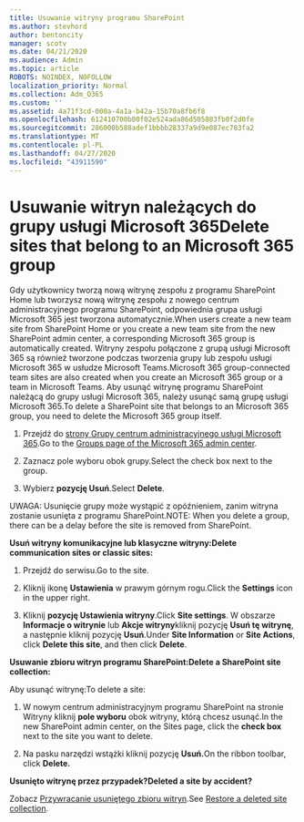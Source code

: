 ```yaml
---
title: Usuwanie witryny programu SharePoint
ms.author: stevhord
author: bentoncity
manager: scotv
ms.date: 04/21/2020
ms.audience: Admin
ms.topic: article
ROBOTS: NOINDEX, NOFOLLOW
localization_priority: Normal
ms.collection: Adm_O365
ms.custom: ''
ms.assetid: 4a71f3cd-000a-4a1a-b42a-15b70a8fb6f8
ms.openlocfilehash: 612410700b00f02e524ada86d505883fb0f2d0fe
ms.sourcegitcommit: 286000b588adef1bbbb28337a9d9e087ec783fa2
ms.translationtype: MT
ms.contentlocale: pl-PL
ms.lasthandoff: 04/27/2020
ms.locfileid: "43911590"
---
```

# <a name="delete-sites-that-belong-to-an-microsoft-365-group"></a><span data-ttu-id="4f40c-102">Usuwanie witryn należących do grupy usługi Microsoft 365</span><span class="sxs-lookup"><span data-stu-id="4f40c-102">Delete sites that belong to an Microsoft 365 group</span></span>

<span data-ttu-id="4f40c-103">Gdy użytkownicy tworzą nową witrynę zespołu z programu SharePoint Home lub tworzysz nową witrynę zespołu z nowego centrum administracyjnego programu SharePoint, odpowiednia grupa usługi Microsoft 365 jest tworzona automatycznie.</span><span class="sxs-lookup"><span data-stu-id="4f40c-103">When users create a new team site from SharePoint Home or you create a new team site from the new SharePoint admin center, a corresponding Microsoft 365 group is automatically created.</span></span> <span data-ttu-id="4f40c-104">Witryny zespołu połączone z grupą usługi Microsoft 365 są również tworzone podczas tworzenia grupy lub zespołu usługi Microsoft 365 w usłudze Microsoft Teams.</span><span class="sxs-lookup"><span data-stu-id="4f40c-104">Microsoft 365 group-connected team sites are also created when you create an Microsoft 365 group or a team in Microsoft Teams.</span></span> <span data-ttu-id="4f40c-105">Aby usunąć witrynę programu SharePoint należącą do grupy usługi Microsoft 365, należy usunąć samą grupę usługi Microsoft 365.</span><span class="sxs-lookup"><span data-stu-id="4f40c-105">To delete a SharePoint site that belongs to an Microsoft 365 group, you need to delete the Microsoft 365 group itself.</span></span> 
  
1. <span data-ttu-id="4f40c-106">Przejdź do [strony Grupy centrum administracyjnego usługi Microsoft 365](https://portal.office.com/adminportal/home#/groups).</span><span class="sxs-lookup"><span data-stu-id="4f40c-106">Go to the [Groups page of the Microsoft 365 admin center](https://portal.office.com/adminportal/home#/groups).</span></span>
    
2. <span data-ttu-id="4f40c-107">Zaznacz pole wyboru obok grupy.</span><span class="sxs-lookup"><span data-stu-id="4f40c-107">Select the check box next to the group.</span></span>
    
3. <span data-ttu-id="4f40c-108">Wybierz **pozycję Usuń**.</span><span class="sxs-lookup"><span data-stu-id="4f40c-108">Select **Delete**.</span></span>
    
<span data-ttu-id="4f40c-109">UWAGA: Usunięcie grupy może wystąpić z opóźnieniem, zanim witryna zostanie usunięta z programu SharePoint.</span><span class="sxs-lookup"><span data-stu-id="4f40c-109">NOTE: When you delete a group, there can be a delay before the site is removed from SharePoint.</span></span>
  
<span data-ttu-id="4f40c-110">**Usuń witryny komunikacyjne lub klasyczne witryny:**</span><span class="sxs-lookup"><span data-stu-id="4f40c-110">**Delete communication sites or classic sites:**</span></span>

1. <span data-ttu-id="4f40c-111">Przejdź do serwisu.</span><span class="sxs-lookup"><span data-stu-id="4f40c-111">Go to the site.</span></span>
  
2. <span data-ttu-id="4f40c-112">Kliknij ikonę **Ustawienia** w prawym górnym rogu.</span><span class="sxs-lookup"><span data-stu-id="4f40c-112">Click the **Settings** icon in the upper right.</span></span> 
  
3. <span data-ttu-id="4f40c-113">Kliknij **pozycję Ustawienia witryny**.</span><span class="sxs-lookup"><span data-stu-id="4f40c-113">Click **Site settings**.</span></span> <span data-ttu-id="4f40c-114">W obszarze **Informacje o witrynie** lub **Akcje witryny**kliknij pozycję **Usuń tę witrynę**, a następnie kliknij pozycję **Usuń**.</span><span class="sxs-lookup"><span data-stu-id="4f40c-114">Under **Site Information** or **Site Actions**, click **Delete this site**, and then click **Delete**.</span></span>
  
<span data-ttu-id="4f40c-115">**Usuwanie zbioru witryn programu SharePoint:**</span><span class="sxs-lookup"><span data-stu-id="4f40c-115">**Delete a SharePoint site collection:**</span></span>

<span data-ttu-id="4f40c-116">Aby usunąć witrynę:</span><span class="sxs-lookup"><span data-stu-id="4f40c-116">To delete a site:</span></span>
  
1. <span data-ttu-id="4f40c-117">W nowym centrum administracyjnym programu SharePoint na stronie Witryny kliknij **pole wyboru** obok witryny, którą chcesz usunąć.</span><span class="sxs-lookup"><span data-stu-id="4f40c-117">In the new SharePoint admin center, on the Sites page, click the **check box** next to the site you want to delete.</span></span> 
    
2. <span data-ttu-id="4f40c-118">Na pasku narzędzi wstążki kliknij pozycję **Usuń.**</span><span class="sxs-lookup"><span data-stu-id="4f40c-118">On the ribbon toolbar, click **Delete.**</span></span>
    
<span data-ttu-id="4f40c-119">**Usunięto witrynę przez przypadek?**</span><span class="sxs-lookup"><span data-stu-id="4f40c-119">**Deleted a site by accident?**</span></span>

<span data-ttu-id="4f40c-120">Zobacz [Przywracanie usuniętego zbioru witryn](https://go.microsoft.com/fwlink/?linkid=867660).</span><span class="sxs-lookup"><span data-stu-id="4f40c-120">See [Restore a deleted site collection](https://go.microsoft.com/fwlink/?linkid=867660).</span></span>
  

